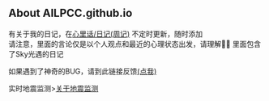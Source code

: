 ## About AILPCC.github.io
有关于我的日记，在<a href="https://ailpcc.github.io/blog/content/diary/index.html">心里话/日记(周记)</a>
不定时更新，随时添加<br>
请注意，里面的言论仅是以个人观点和最近的心理状态出发，请理解🙇‍♀️
里面包含了Sky光遇的日记

如果遇到了神奇的BUG，请到此链接反馈<a href="https://ailpcc.github.io/about/company-me.html">(点我)</a>


实时地震监测><a href="https://github.com/ailpcc/eew">关于地震监测</a>
